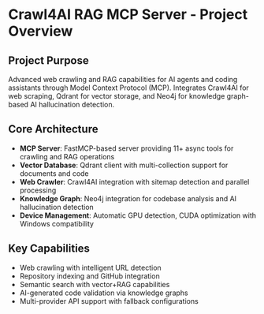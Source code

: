 # Crawl4AI RAG MCP Server - Project Overview

## Project Purpose
Advanced web crawling and RAG capabilities for AI agents and coding assistants through Model Context Protocol (MCP). Integrates Crawl4AI for web scraping, Qdrant for vector storage, and Neo4j for knowledge graph-based AI hallucination detection.

## Core Architecture
- **MCP Server**: FastMCP-based server providing 11+ async tools for crawling and RAG operations
- **Vector Database**: Qdrant client with multi-collection support for documents and code
- **Web Crawler**: Crawl4AI integration with sitemap detection and parallel processing
- **Knowledge Graph**: Neo4j integration for codebase analysis and AI hallucination detection
- **Device Management**: Automatic GPU detection, CUDA optimization with Windows compatibility

## Key Capabilities
- Web crawling with intelligent URL detection
- Repository indexing and GitHub integration
- Semantic search with vector+RAG capabilities
- AI-generated code validation via knowledge graphs
- Multi-provider API support with fallback configurations